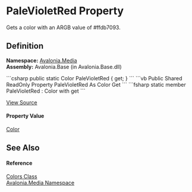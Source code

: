 # PaleVioletRed Property


Gets a color with an ARGB value of #ffdb7093.



## Definition
**Namespace:** <a href="N_Avalonia_Media">Avalonia.Media</a>  
**Assembly:** Avalonia.Base (in Avalonia.Base.dll)

<Tabs groupId="api-code-preview">
<TabItem value="csharp" label="C#">
```csharp
public static Color PaleVioletRed { get; }
```
</TabItem>
<TabItem value="vb" label="VB">
```vb
Public Shared ReadOnly Property PaleVioletRed As Color
	Get
```
</TabItem>
<TabItem value="fsharp" label="F#">
```fsharp
static member PaleVioletRed : Color with get
```
</TabItem>
</Tabs>



<a href="https://github.com/AvaloniaUI/Avalonia/tree/master/src/Avalonia.Base/Media/Colors.cs#L537" title="View the source code">View Source</a>



#### Property Value
<a href="T_Avalonia_Media_Color">Color</a>

## See Also


#### Reference
<a href="T_Avalonia_Media_Colors">Colors Class</a>  
<a href="N_Avalonia_Media">Avalonia.Media Namespace</a>  

